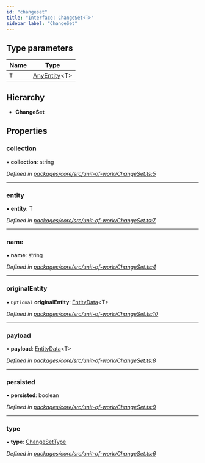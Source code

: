 ```yaml
---
id: "changeset"
title: "Interface: ChangeSet<T>"
sidebar_label: "ChangeSet"
---
```


## Type parameters

Name | Type |
------ | ------ |
`T` | [AnyEntity](../index.md#anyentity)&#60;T> |

## Hierarchy

* **ChangeSet**

## Properties

### collection

•  **collection**: string

*Defined in [packages/core/src/unit-of-work/ChangeSet.ts:5](https://github.com/mikro-orm/mikro-orm/blob/4249b052e/packages/core/src/unit-of-work/ChangeSet.ts#L5)*

___

### entity

•  **entity**: T

*Defined in [packages/core/src/unit-of-work/ChangeSet.ts:7](https://github.com/mikro-orm/mikro-orm/blob/4249b052e/packages/core/src/unit-of-work/ChangeSet.ts#L7)*

___

### name

•  **name**: string

*Defined in [packages/core/src/unit-of-work/ChangeSet.ts:4](https://github.com/mikro-orm/mikro-orm/blob/4249b052e/packages/core/src/unit-of-work/ChangeSet.ts#L4)*

___

### originalEntity

• `Optional` **originalEntity**: [EntityData](../index.md#entitydata)&#60;T>

*Defined in [packages/core/src/unit-of-work/ChangeSet.ts:10](https://github.com/mikro-orm/mikro-orm/blob/4249b052e/packages/core/src/unit-of-work/ChangeSet.ts#L10)*

___

### payload

•  **payload**: [EntityData](../index.md#entitydata)&#60;T>

*Defined in [packages/core/src/unit-of-work/ChangeSet.ts:8](https://github.com/mikro-orm/mikro-orm/blob/4249b052e/packages/core/src/unit-of-work/ChangeSet.ts#L8)*

___

### persisted

•  **persisted**: boolean

*Defined in [packages/core/src/unit-of-work/ChangeSet.ts:9](https://github.com/mikro-orm/mikro-orm/blob/4249b052e/packages/core/src/unit-of-work/ChangeSet.ts#L9)*

___

### type

•  **type**: [ChangeSetType](../enums/changesettype.md)

*Defined in [packages/core/src/unit-of-work/ChangeSet.ts:6](https://github.com/mikro-orm/mikro-orm/blob/4249b052e/packages/core/src/unit-of-work/ChangeSet.ts#L6)*
